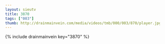 ```yaml
--- 
layout: sieutv
title: 3870
tags: ["003"]
thumb: http://drainmainvein.com/media/videos/tmb/000/003/870/player.jpg
---
```

{% include drainmainvein key="3870" %} 
